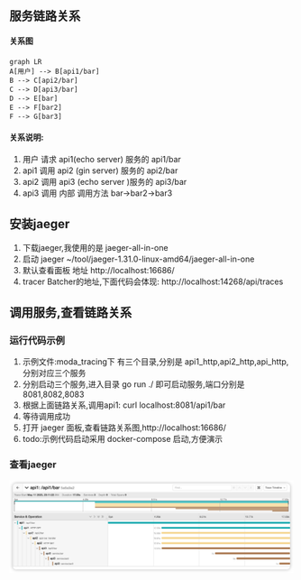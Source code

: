 

## 服务链路关系
#### 关系图
<!-- 调用架构图 -->
```mermaid
graph LR
A[用户] --> B[api1/bar]
B --> C[api2/bar]
C --> D[api3/bar]
D --> E[bar]
E --> F[bar2]
F --> G[bar3]
```

#### 关系说明:
1. 用户  请求 api1(echo server) 服务的 api1/bar
2. api1 调用 api2 (gin server) 服务的 api2/bar
3. api2 调用 api3 (echo server )服务的 api3/bar
4. api3 调用 内部 调用方法 bar->bar2->bar3

## 安装jaeger
1. 下载jaeger,我使用的是 jaeger-all-in-one
2. 启动 jaeger ~/tool/jaeger-1.31.0-linux-amd64/jaeger-all-in-one
3. 默认查看面板 地址 http://localhost:16686/
4. tracer Batcher的地址,下面代码会体现: http://localhost:14268/api/traces

## 调用服务,查看链路关系
### 运行代码示例
1. 示例文件:moda_tracing下 有三个目录,分别是 api1_http,api2_http,api_http,分别对应三个服务  
2. 分别启动三个服务,进入目录 go run ./ 即可启动服务,端口分别是 8081,8082,8083
3. 根据上面链路关系,调用api1: curl localhost:8081/api1/bar
4. 等待调用成功
5. 打开 jaeger 面板,查看链路关系图,http://localhost:16686/
6. todo:示例代码启动采用 docker-compose 启动,方便演示
   
### 查看jaeger 
![](images/2023-05-12-01-08-57.png)





